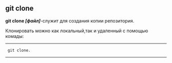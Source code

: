 ## git clone

**git clone *[файл]***-служит для создания копии репозитория.

Клонировать можно как локальный,так и удаленный с помощью комады:


---
     git clone.
---
